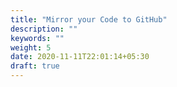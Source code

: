 ```yaml
---
title: "Mirror your Code to GitHub"
description: ""
keywords: ""
weight: 5
date: 2020-11-11T22:01:14+05:30
draft: true
---
```

